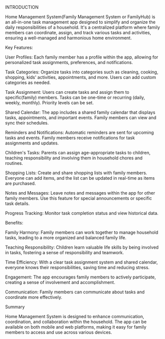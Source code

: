 INTRODUCTION



Home Management System(Family Management System or FamilyHub) is an all-in-one task management app designed to simplify and organize the daily responsibilities of a household. It's a centralized platform where family members can coordinate, assign, and track various tasks and activities, ensuring a well-managed and harmonious home environment.



Key Features:

User Profiles: Each family member has a profile within the app, allowing for personalized task assignments, preferences, and notifications.

Task Categories: Organize tasks into categories such as cleaning, cooking, shopping, kids' activities, appointments, and more. Users can add custom categories as needed.

Task Assignment: Users can create tasks and assign them to specific(family) members. Tasks can be one-time or recurring (daily, weekly, monthly). Priority levels can be set.

Shared Calendar: The app includes a shared family calendar that displays tasks, appointments, and important events. Family members can view and sync their schedules.

Reminders and Notifications: Automatic reminders are sent for upcoming tasks and events. Family members receive notifications for task assignments and updates.

Children's Tasks: Parents can assign age-appropriate tasks to children, teaching responsibility and involving them in household chores and routines.

Shopping Lists: Create and share shopping lists with family members. Everyone can add items, and the list can be updated in real-time as items are purchased.

Notes and Messages: Leave notes and messages within the app for other family members. Use this feature for special announcements or specific task details.

Progress Tracking: Monitor task completion status and view historical data.



Benefits:

Family Harmony: Family members can work together to manage household tasks, leading to a more organized and balanced family life.

Teaching Responsibility: Children learn valuable life skills by being involved in tasks, fostering a sense of responsibility and teamwork.

Time Efficiency: With a clear task assignment system and shared calendar, everyone knows their responsibilities, saving time and reducing stress.

Engagement: The app encourages family members to actively participate, creating a sense of involvement and accomplishment.

Communication: Family members can communicate about tasks and coordinate more effectively.



Summary

Home Management System is designed to enhance communication, coordination, and collaboration within the household. The app can be available on both mobile and web platforms, making it easy for family members to access and use across various devices.
